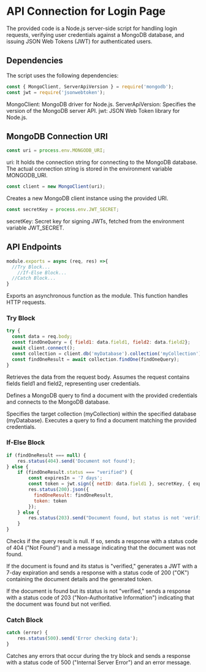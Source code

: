 # API Connection for Login Page
The provided code is a Node.js server-side script for handling login requests, verifying user credentials against a MongoDB database, and issuing JSON Web Tokens (JWT) for authenticated users.

## Dependencies

The script uses the following dependencies:
```javascript
const { MongoClient, ServerApiVersion } = require('mongodb');
const jwt = require('jsonwebtoken');
```
MongoClient: MongoDB driver for Node.js.
ServerApiVersion: Specifies the version of the MongoDB server API.
jwt: JSON Web Token library for Node.js.

## MongoDB Connection URI

```javascript
const uri = process.env.MONGODB_URI;
```
uri: It holds the connection string for connecting to the MongoDB database. The actual connection string is stored in the environment variable MONGODB_URI.

```javascript
const client = new MongoClient(uri);
```
Creates a new MongoDB client instance using the provided URI.

```javascript
const secretKey = process.env.JWT_SECRET;
```
secretKey: Secret key for signing JWTs, fetched from the environment variable JWT_SECRET.

## API Endpoints
```javascript
module.exports = async (req, res) =>{
  //Try Block...
    //If-Else Block...
  //Catch Block...
}
```
Exports an asynchronous function as the module. This function handles HTTP requests.

### Try Block
```javascript
try {
  const data = req.body;
  const findOneQuery = { field1: data.field1, field2: data.field2};
  await client.connect();
  const collection = client.db('myDatabase').collection('myCollection');
  const findOneResult = await collection.findOne(findOneQuery);
}
```

Retrieves the data from the request body. Assumes the request contains fields field1 and field2, representing user credentials.

Defines a MongoDB query to find a document with the provided credentials and connects to the MongoDB database.

Specifies the target collection (myCollection) within the specified database (myDatabase). Executes a query to find a document matching the provided credentials.

### If-Else Block
```javascript
if (findOneResult === null) {
    res.status(404).send('Document not found');
} else {
    if (findOneResult.status === "verified") {
        const expiresIn = '7 days';
        const token = jwt.sign({ netID: data.field1 }, secretKey, { expiresIn });
        res.status(200).json({
          findOneResult: findOneResult,
          token: token
        });
    } else {
        res.status(203).send("Document found, but status is not 'verified'");
    }
}
```
Checks if the query result is null. If so, sends a response with a status code of 404 ("Not Found") and a message indicating that the document was not found.

If the document is found and its status is "verified," generates a JWT with a 7-day expiration and sends a response with a status code of 200 ("OK") containing the document details and the generated token.

If the document is found but its status is not "verified," sends a response with a status code of 203 ("Non-Authoritative Information") indicating that the document was found but not verified.

### Catch Block

```javascript
catch (error) {
    res.status(500).send('Error checking data');
}
```
Catches any errors that occur during the try block and sends a response with a status code of 500 ("Internal Server Error") and an error message.
